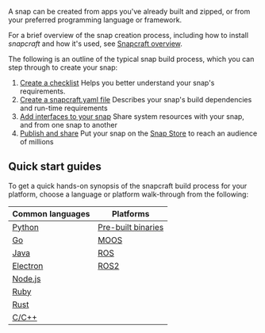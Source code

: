 A snap can be created from apps you've already built and zipped, or from your preferred programming language or framework.

For a brief overview of the snap creation process, including how to install *snapcraft* and how it's used, see [Snapcraft overview](snapcraft-overview.md).

The following is an outline of the typical snap build process, which you can step through to create your snap:

1. [Create a checklist](/t/snapcraft-checklist/10926)
   Helps you better understand your snap's requirements.
1. [Create a snapcraft.yaml file](/t/creating-snapcraft-yaml/11666)
   Describes your snap's build dependencies and run-time requirements
1. [Add interfaces to your snap](interface-management.md)
    Share system resources with your snap, and from one snap to another
1. [Publish and share](https://forum.snapcraft.ioreleasing-your-app.md) 
    Put your snap on the [Snap Store](https://snapcraft.io/store) to reach an audience of millions

## Quick start guides

To get a quick hands-on synopsis of the snapcraft build process for your platform, choose a language or platform walk-through from the following: 

| Common languages | Platforms |
| -- | --|
| [Python](/t/python-apps/6741)| [Pre-built binaries](/t/pre-built-apps/6739)  |
|  [Go](/t/go-applications/7818) | [MOOS](/t/moos-applications/7820) |
| [Java](/t/java-applications/7819/1) |  [ROS](/t/ros-applications/7822) |
| [Electron](/t/electron-apps/6748) |  [ROS2](/t/ros2-applications/7823)|
| [Node.js](/t/node-apps/6747) | |
| [Ruby](/t/ruby-applications/7824) | |
| [Rust](/t/rust-applications/7826) | |
| [C/C++](/t/c-c-applications/7817) | |<br><hr><br><div class='footer'>For questions and comments see <a href='https://forum.snapcraft.io/t/creating-a-snap/6799'>the forum topic</a>.